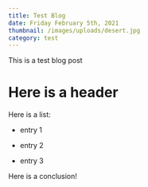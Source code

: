 ```yaml
---
title: Test Blog
date: Friday February 5th, 2021
thumbnail: /images/uploads/desert.jpg
category: test
---
```

This is a test blog post

# Here is a header

Here is a list:

* entry 1

* entry 2

* entry 3



Here is a conclusion!